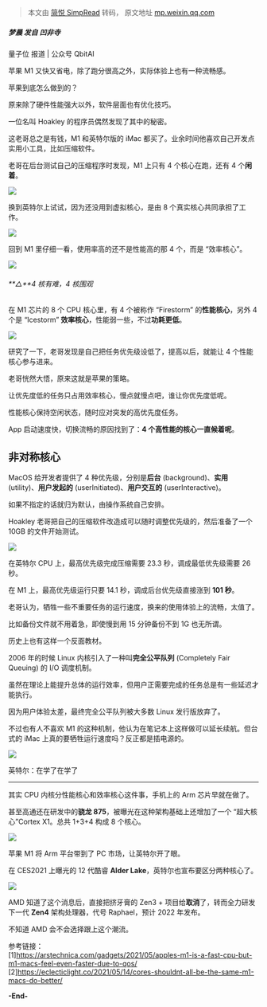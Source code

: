 > 本文由 [简悦 SimpRead](http://ksria.com/simpread/) 转码， 原文地址 [mp.weixin.qq.com](https://mp.weixin.qq.com/s?__biz=MzU3MDA0NTMzMA==&mid=2247493875&idx=1&sn=0900a772d2fbd88818de4f84a4def94a&chksm=fcf7ce0ecb8047183a5a694b40b4466d8e7e3cd9654658655ad4076237ace1c01bedd87a8460&mpshare=1&scene=1&srcid=0609riAPTqrIEsc7YgPVqBwX&sharer_sharetime=1623221627417&sharer_shareid=7fece245937ac96f04f0fb8e1311fff1#rd)

##### 梦晨 发自 凹非寺  
量子位 报道 | 公众号 QbitAI

苹果 M1 又快又省电，除了跑分很高之外，实际体验上也有一种流畅感。

苹果到底怎么做到的？

原来除了硬件性能强大以外，软件层面也有优化技巧。

一位名叫 Hoakley 的程序员偶然发现了其中的秘密。

这老哥总之是有钱，M1 和英特尔版的 iMac 都买了。业余时间他喜欢自己开发点实用小工具，比如压缩软件。

老哥在后台测试自己的压缩程序时发现，M1 上只有 4 个核心在跑，还有 4 个**闲着**。

![](https://mmbiz.qpic.cn/mmbiz_png/YicUhk5aAGtDmHFkU4Mfbz1jltVibJucZSFIltCSRO7yqZ1tQJIfTe14CSMXfXKrVcHTogB2jDiaLPYoKGqlciaySw/640?wx_fmt=png)

换到英特尔上试试，因为还没用到虚拟核心，是由 8 个真实核心共同承担了工作。  

![](https://mmbiz.qpic.cn/mmbiz_png/YicUhk5aAGtDmHFkU4Mfbz1jltVibJucZSl0XQLS8VGrs05YJrXw2WR6IURicKlvDH90rlogfusXaupauu8183IyQ/640?wx_fmt=png)

回到 M1 里仔细一看，使用率高的还不是性能高的那 4 个，而是 “效率核心”。  

![](https://mmbiz.qpic.cn/mmbiz_png/YicUhk5aAGtDmHFkU4Mfbz1jltVibJucZSRa6UibApAL2zhlHqVW68t8YYx21THpwoEkSdj2icC98g2I9wmkek1rRg/640?wx_fmt=png)

###### **△**4 核有难，4 核围观  

在 M1 芯片的 8 个 CPU 核心里，有 4 个被称作 “Firestorm” 的**性能核心**，另外 4 个是 “Icestorm” **效率核心**，性能弱一些，不过**功耗更低**。

![](https://mmbiz.qpic.cn/mmbiz_png/YicUhk5aAGtDmHFkU4Mfbz1jltVibJucZSh4kl1qMgcb48xS2ugSRNF2MwNZF8mBUIBq60pFznZ1wEAuSbDJUibnQ/640?wx_fmt=png)

研究了一下，老哥发现是自己把任务优先级设低了，提高以后，就能让 4 个性能核心参与进来。  

老哥恍然大悟，原来这就是苹果的策略。

让优先度低的任务只占用效率核心，慢点就慢点吧，谁让你优先度低呢。

性能核心保持空闲状态，随时应对突发的高优先度任务。

App 启动速度快，切换流畅的原因找到了：**4 个高性能的核心一直候着呢**。

非对称核心
-----

MacOS 给开发者提供了 4 种优先级，分别是**后台** (background)、**实用** (utility)、**用户发起的** (userInitiated)、**用户交互的** (userInteractive)。

如果不指定的话就归为默认，由操作系统自己安排。

Hoakley 老哥把自己的压缩软件改造成可以随时调整优先级的，然后准备了一个 10GB 的文件开始测试。

![](https://mmbiz.qpic.cn/mmbiz_png/YicUhk5aAGtDmHFkU4Mfbz1jltVibJucZSsgRNz49JqicDxNFJcwT3q3VE6IQLCLo7viaPvulrNRmEmQEOLX9JLoLQ/640?wx_fmt=png)

在英特尔 CPU 上，最高优先级完成压缩需要 23.3 秒，调成最低优先级需要 26 秒。  

在 M1 上，最高优先级运行只要 14.1 秒，调成后台优先级直接涨到 **101 秒**。

老哥认为，牺牲一些不重要任务的运行速度，换来的使用体验上的流畅，太值了。

比如备份文件就不用着急，即使慢到用 15 分钟备份不到 1G 也无所谓。

历史上也有这样一个反面教材。

2006 年的时候 Linux 内核引入了一种叫**完全公平队列** (Completely Fair Queuing) 的 I/O 调度机制。

虽然在理论上能提升总体的运行效率，但用户正需要完成的任务总是有一些延迟才能执行。

因为用户体验太差，最终完全公平队列被大多数 Linux 发行版放弃了。

不过也有人不喜欢 M1 的这种机制，他认为在笔记本上这样做可以延长续航。但台式的 iMac 上真的要牺牲运行速度吗？反正都是插电源的。

![](https://mmbiz.qpic.cn/mmbiz_png/YicUhk5aAGtDmHFkU4Mfbz1jltVibJucZSGHP81OHOMKmEZSic8b7vq3ia4ZRkibgdYO31ic2jQ6ttkia36gNqw4n7TtQ/640?wx_fmt=png)

英特尔：在学了在学了  

-------------

其实 CPU 内核分性能核心和效率核心这件事，手机上的 Arm 芯片早就在做了。

甚至高通还在研发中的**骁龙 875**，被曝光在这种架构基础上还增加了一个 “超大核心”Cortex X1。总共 1+3+4 构成 8 个核心。

![](https://mmbiz.qpic.cn/mmbiz_png/YicUhk5aAGtDmHFkU4Mfbz1jltVibJucZS7ictge2oC2OjzJKGU5uXnh3jrA8OYZd1pCLdx4Qh2VwUovIz1vq0T1Q/640?wx_fmt=png)

苹果 M1 将 Arm 平台带到了 PC 市场，让英特尔开了眼。  

在 CES2021 上曝光的 12 代酷睿 **Alder Lake**，英特尔也宣布要区分两种核心了。

![](https://mmbiz.qpic.cn/mmbiz_png/YicUhk5aAGtDmHFkU4Mfbz1jltVibJucZSFxZou2yT22FzbnzwiaKBcT3icFqIJBuFuSESMV3NLlbrODddJnLrTKJg/640?wx_fmt=png)

AMD 知道了这个消息后，直接把挤牙膏的 Zen3 + 项目给**取消**了，转而全力研发下一代 **Zen4** 架构处理器，代号 Raphael，预计 2022 年发布。  

不知道 AMD 会不会选择跟上这个潮流。

参考链接：  
[1]https://arstechnica.com/gadgets/2021/05/apples-m1-is-a-fast-cpu-but-m1-macs-feel-even-faster-due-to-qos/  
[2]https://eclecticlight.co/2021/05/14/cores-shouldnt-all-be-the-same-m1-macs-do-better/

**-End-**